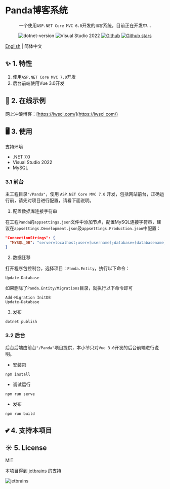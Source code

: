 # Panda博客系统

<div align="center">

一个使用`ASP.NET Core MVC 6.0`开发的`博客`系统，目前正在开发中...

 ![dotnet-version](https://img.shields.io/badge/.NET%207.0-blue)  ![Visual Studio 2022](https://img.shields.io/badge/Visual%20Studio%20-2022-blueviolet)     [![Github](https://img.shields.io/badge/%20-github-%2324292e)](https://github.com/coolqingcheng/Panda) [![Github stars](https://img.shields.io/github/stars/coolqingcheng/Panda)](https://github.com/coolqingcheng/Panda)

 </div>

[English](./README.md) | 简体中文

## ✨ 1. 特性

1. 使用`ASP.NET Core MVC 7.0`开发
2. 后台前端使用Vue 3.0开发

## 🌈 2. 在线示例

网上冲浪博客：[https://iwscl.com/](https://iwscl.com/)

## 🖥 3. 使用

支持环境

- .NET 7.0
- Visual Studio 2022
- MySQL

### 3.1 前台

主工程目录`"/Panda"`，使用 `ASP.NET Core MVC 7.0` 开发，包括网站前台，正确运行前，请先对项目进行配置，请看下面说明。

1. 配置数据库连接字符串

在工程`Panda`的`appsettings.json`文件中添加节点，配置MySQL连接字符串，建议在`appsettings.Development.json`及`appsettings.Production.json`中配置：

```json
"ConnectionStrings": {
  "MYSQL_DB": "server=localhost;user=[username];database=[databasename];port=[port];password=[password];SslMode=None"
}
```

2. 数据迁移

打开程序包控制台，选择项目：`Panda.Entity`，执行以下命令：

```shell
Update-Database
```

如果删除了`Panda.Entity/Migrations`目录，就执行以下命令即可

```shell
Add-Migration InitDB
Update-Database
```
3. 发布

```shell
dotnet publish
```

### 3.2 后台

后台后端由前台`"/Panda"`项目提供，本小节只对`Vue 3.0`开发的后台前端进行说明。

- 安装包

```shell
npm install
```

- 调试运行

```shell
npm run serve
```

- 发布

```shell
npm run build
```

## 💕 4. 支持本项目

## ☀️ 5. License

MIT

本项目得到  [jetbrains](https://jb.gg/OpenSourceSupport) 的支持

![jetbrains](https://resources.jetbrains.com/storage/products/company/brand/logos/jb_beam.svg)
